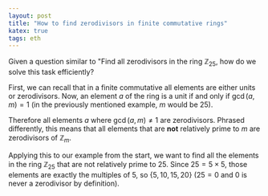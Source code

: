```yaml
---
layout: post
title: "How to find zerodivisors in finite commutative rings"
katex: true
tags: eth
---
```


Given a question similar to "Find all zerodivisors in the ring $\mathbb{Z}_{25}$, how do we solve this task efficiently?

First, we can recall that in a finite commutative all elements are either units or zerodivisors. Now, an element $a$ of the ring is a unit if and only if $\gcd(a,m) = 1$ (in the previously mentioned example, $m$ would be 25).

Therefore all elements $a$ where $\gcd(a,m) \ne 1$ are zerodivisors. Phrased differently, this means that all elements that are **not** relatively prime to $m$ are zerodivisors of $\mathbb{Z}_m$.

Applying this to our example from the start, we want to find all the elements in the ring $\mathbb{Z}_{25}$ that are not relatively prime to $25$. Since $25 = 5 \times 5$, those elements are exactly the multiples of $5$, so $\{ 5, 10, 15, 20 \}$ ($25 = 0$ and $0$ is never a zerodivisor by definition).